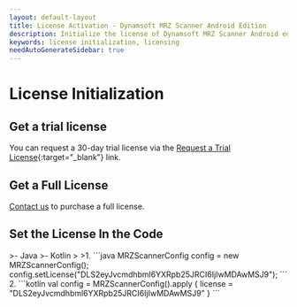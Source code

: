 ```yaml
---
layout: default-layout
title: License Activation - Dynamsoft MRZ Scanner Android Edition
description: Initialize the license of Dynamsoft MRZ Scanner Android edition.
keywords: license initialization, licensing
needAutoGenerateSidebar: true
---
```


# License Initialization

## Get a trial license

You can request a 30-day trial license via the [Request a Trial License](https://www.dynamsoft.com/customer/license/trialLicense?product=mrz&package=mobile&utm_source=docs){:target="_blank"} link.

## Get a Full License

<a href="https://www.dynamsoft.com/company/contact" target="_blank">Contact us</a> to purchase a full license.

## Set the License In the Code

<div class="sample-code-prefix"></div>
>- Java
>- Kotlin
>
>1. 
```java
MRZScannerConfig config = new MRZScannerConfig();
config.setLicense("DLS2eyJvcmdhbml6YXRpb25JRCI6IjIwMDAwMSJ9");
```
2. 
```kotlin
val config = MRZScannerConfig().apply {
   license = "DLS2eyJvcmdhbml6YXRpb25JRCI6IjIwMDAwMSJ9"
}
```
